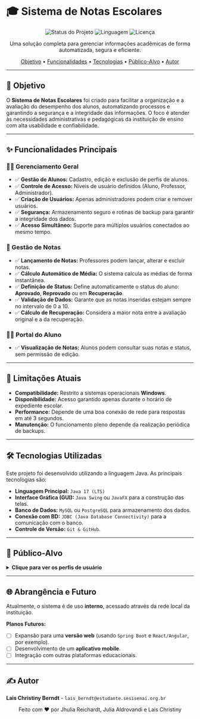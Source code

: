 # 🎓 Sistema de Notas Escolares

<p align="center">
  <img alt="Status do Projeto" src="https://img.shields.io/badge/Status-Em--Desenvolvimento-yellow">
  <img alt="Linguagem" src="https://img.shields.io/badge/Linguagem-Java-blue.svg">
  <img alt="Licença" src="https://img.shields.io/badge/Licença-MIT-red">
</p>

<p align="center">
  Uma solução completa para gerenciar informações acadêmicas de forma automatizada, segura e eficiente.
</p>

<p align="center">
  <a href="#objetivo">Objetivo</a> •
  <a href="#funcionalidades-principais">Funcionalidades</a> •
  <a href="#tecnologias-utilizadas">Tecnologias</a> • 
  <a href="#público-alvo">Público-Alvo</a> • 
  <a href="#autor">Autor</a>
</p>

---

## 🎯 Objetivo

O **Sistema de Notas Escolares** foi criado para facilitar a organização e a avaliação do desempenho dos alunos, automatizando processos e garantindo a segurança e a integridade das informações. O foco é atender às necessidades administrativas e pedagógicas da instituição de ensino com alta usabilidade e confiabilidade.

---

## ✨ Funcionalidades Principais

### 🧑‍💼 Gerenciamento Geral
-   ✅ **Gestão de Alunos:** Cadastro, edição e exclusão de perfis de alunos.
-   ✅ **Controle de Acesso:** Níveis de usuário definidos (Aluno, Professor, Administrador).
-   ✅ **Criação de Usuários:** Apenas administradores podem criar e remover usuários.
-   ✅ **Segurança:** Armazenamento seguro e rotinas de backup para garantir a integridade dos dados.
-   ✅ **Acesso Simultâneo:** Suporte para múltiplos usuários conectados ao mesmo tempo.

### 📝 Gestão de Notas
-   ✅ **Lançamento de Notas:** Professores podem lançar, alterar e excluir notas.
-   ✅ **Cálculo Automático de Média:** O sistema calcula as médias de forma instantânea.
-   ✅ **Definição de Status:** Define automaticamente o status do aluno: **Aprovado**, **Reprovado** ou em **Recuperação**.
-   ✅ **Validação de Dados:** Garante que as notas inseridas estejam sempre no intervalo de 0 a 10.
-   ✅ **Cálculo de Recuperação:** Considera a maior nota entre a avaliação original e a da recuperação.

### 👨‍🎓 Portal do Aluno
-   ✅ **Visualização de Notas:** Alunos podem consultar suas notas e status, sem permissão de edição.

---

## 🚫 Limitações Atuais

-   **Compatibilidade:** Restrito a sistemas operacionais **Windows**.
-   **Disponibilidade:** Acesso garantido apenas durante o horário de expediente escolar.
-   **Performance:** Depende de uma boa conexão de rede para respostas em até 3 segundos.
-   **Manutenção:** O funcionamento pleno depende da realização periódica de backups.

---

## 🛠️ Tecnologias Utilizadas

Este projeto foi desenvolvido utilizando a linguagem Java. As principais tecnologias são:

-   **Linguagem Principal:** `Java 17 (LTS)`
-   **Interface Gráfica (GUI):** `Java Swing` ou `JavaFX` para a construção das telas.
-   **Banco de Dados:** `MySQL` ou `PostgreSQL` para armazenamento dos dados.
-   **Conexão com BD:** `JDBC (Java Database Connectivity)` para a comunicação com o banco.
-   **Controle de Versão:** `Git & GitHub`.

---

## 👥 Público-Alvo

<details>
  <summary><strong>Clique para ver os perfis de usuário</strong></summary>
  
  -   👨‍🎓 **Alunos:** Para consultar notas e o status acadêmico.
  -   👩‍🏫 **Professores:** Para lançar e gerenciar as notas de suas turmas.
  -   👑 **Administradores:** Para gerenciar usuários, realizar manutenções e garantir o bom funcionamento do sistema.
</details>

---

## 🌐 Abrangência e Futuro

Atualmente, o sistema é de uso **interno**, acessado através da rede local da instituição.

**Planos Futuros:**
-   [ ] Expansão para uma **versão web** (usando `Spring Boot` e `React/Angular`, por exemplo).
-   [ ] Desenvolvimento de um **aplicativo mobile**.
-   [ ] Integração com outras plataformas educacionais.

---

## ✍️ Autor

**Lais Christiny Berndt** - `lais_berndt@estudante.sesisenai.org.br`

<p align="center">
  Feito com ❤️ por Jhulia Reichardt, Julia Aldrovandi e Lais Christiny 
</p>
